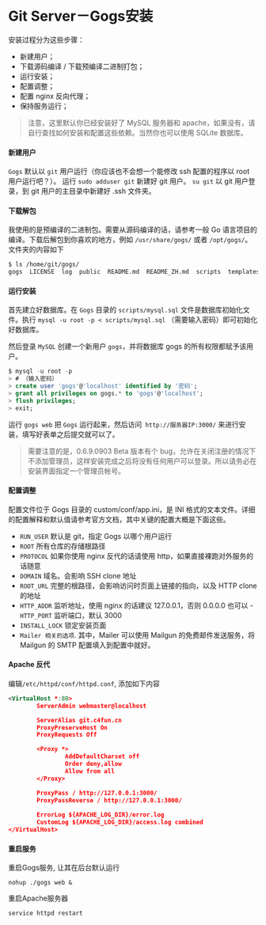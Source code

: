 # Git Server－Gogs安装

安装过程分为这些步骤：
- 新建用户；
- 下载源码编译 / 下载预编译二进制打包；
- 运行安装；
- 配置调整；
- 配置 nginx 反向代理；
- 保持服务运行；

> 注意，这里默认你已经安装好了 MySQL 服务器和 apache，如果没有，请自行查找如何安装和配置这些依赖。当然你也可以使用 SQLite 数据库。


#### 新建用户
`Gogs` 默认以 `git` 用户运行（你应该也不会想一个能修改 ssh 配置的程序以 root 用户运行吧？）。
运行 `sudo adduser git` 新建好 git 用户。
`su git` 以 git 用户登录，到 git 用户的主目录中新建好 .ssh 文件夹。

#### 下载解包

我使用的是预编译的二进制包。需要从源码编译的话，请参考一般 Go 语言项目的编译。下载后解包到你喜欢的地方，例如 `/usr/share/gogs/` 或者 `/opt/gogs/`。文件夹的内容如下

```bash
$ ls /home/git/gogs/
gogs  LICENSE  log  public  README.md  README_ZH.md  scripts  templates
```

#### 运行安装

  首先建立好数据库。在 `Gogs` 目录的 `scripts/mysql.sql` 文件是数据库初始化文件。执行 `mysql -u root -p < scripts/mysql.sql` （需要输入密码）即可初始化好数据库。

然后登录 `MySQL` 创建一个新用户 `gogs`，并将数据库 gogs 的所有权限都赋予该用户。

```sql
$ mysql -u root -p
> # （输入密码）
> create user 'gogs'@'localhost' identified by '密码';
> grant all privileges on gogs.* to 'gogs'@'localhost';
> flush privileges;
> exit;
```

运行 `gogs web` 把 `Gogs` 运行起来，然后访问` http://服务器IP:3000/` 来进行安装，填写好表单之后提交就可以了。
> 需要注意的是，0.6.9.0903 Beta 版本有个 bug，允许在关闭注册的情况下不添加管理员，这样安装完成之后将没有任何用户可以登录。所以请务必在安装界面指定一个管理员帐号。

#### 配置调整

配置文件位于 Gogs 目录的 custom/conf/app.ini，是 INI 格式的文本文件。详细的配置解释和默认值请参考官方文档，其中关键的配置大概是下面这些。

- `RUN_USER` 默认是 git，指定 Gogs 以哪个用户运行
- `ROOT` 所有仓库的存储根路径
- `PROTOCOL` 如果你使用 nginx 反代的话请使用 http，如果直接裸跑对外服务的话随意
- `DOMAIN` 域名。会影响 SSH clone 地址
- `ROOT_URL` 完整的根路径，会影响访问时页面上链接的指向，以及 HTTP clone 的地址
- `HTTP_ADDR` 监听地址，使用 nginx 的话建议 127.0.0.1，否则 0.0.0.0 也可以
-` HTTP_PORT` 监听端口，默认 3000
- `INSTALL_LOCK` 锁定安装页面
- `Mailer 相关的选项`. 其中，Mailer 可以使用 Mailgun 的免费邮件发送服务，将 Mailgun 的 SMTP 配置填入到配置中就好。

#### Apache 反代
编辑`/etc/httpd/conf/httpd.conf`, 添加如下内容

```xml
<VirtualHost *:80>
        ServerAdmin webmaster@localhost

        ServerAlias git.c4fun.cn
        ProxyPreserveHost On
        ProxyRequests Off

        <Proxy *>
                AddDefaultCharset off
                Order deny,allow
                Allow from all
        </Proxy>

        ProxyPass / http://127.0.0.1:3000/
        ProxyPassReverse / http://127.0.0.1:3000/
        
        ErrorLog ${APACHE_LOG_DIR}/error.log
        CustomLog ${APACHE_LOG_DIR}/access.log combined
</VirtualHost>
```

#### 重启服务

重启Gogs服务, 让其在后台默认运行

```
nohup ./gogs web &
```

重启Apache服务器

```bash
service httpd restart
```